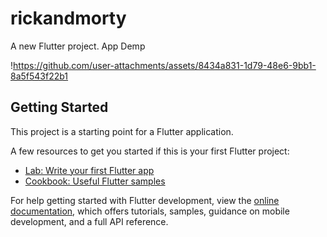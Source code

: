 # rickandmorty

A new Flutter project.
App Demp


!https://github.com/user-attachments/assets/8434a831-1d79-48e6-9bb1-8a5f543f22b1

## Getting Started

This project is a starting point for a Flutter application.

A few resources to get you started if this is your first Flutter project:

- [Lab: Write your first Flutter app](https://docs.flutter.dev/get-started/codelab)
- [Cookbook: Useful Flutter samples](https://docs.flutter.dev/cookbook)

For help getting started with Flutter development, view the
[online documentation](https://docs.flutter.dev/), which offers tutorials,
samples, guidance on mobile development, and a full API reference.
